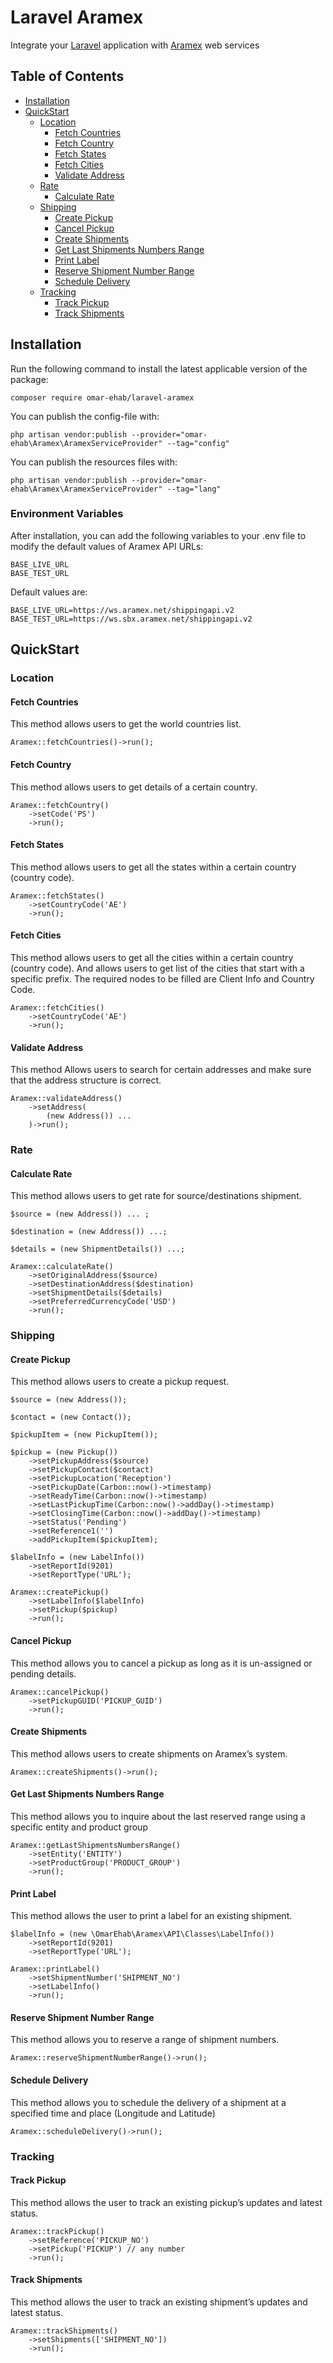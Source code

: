 # Laravel Aramex

Integrate your [Laravel](https://laravel.com) application with [Aramex](https://www.aramex.com/us/en) web services

## Table of Contents

* [Installation](#installation)
* [QuickStart](#quickstart)
    * [Location](#location)
        * [Fetch Countries](#fetch-countries)
        * [Fetch Country](#fetch-country)
        * [Fetch States](#fetch-states)
        * [Fetch Cities](#fetch-cities)
        * [Validate Address](#validate-address)
    * [Rate](#rate)
        * [Calculate Rate](#calculate-rate)
    * [Shipping](#shipping)
        * [Create Pickup](#create-pickup)
        * [Cancel Pickup](#cancel-Pickup)
        * [Create Shipments](#create-shipments)
        * [Get Last Shipments Numbers Range](#get-last-shipments-numbers-range)
        * [Print Label](#print-label)
        * [Reserve Shipment Number Range](#reserve-shipment-number-range)
        * [Schedule Delivery](#schedule-delivery)
    * [Tracking](#tracking)
        * [Track Pickup](#track-pickup)
        * [Track Shipments](#track-shipments)

## Installation

Run the following command to install the latest applicable version of the package:

    composer require omar-ehab/laravel-aramex

You can publish the config-file with:

    php artisan vendor:publish --provider="omar-ehab\Aramex\AramexServiceProvider" --tag="config"

You can publish the resources files with:

    php artisan vendor:publish --provider="omar-ehab\Aramex\AramexServiceProvider" --tag="lang"

### Environment Variables
After installation, you can add the following variables to your .env file to modify the default values of Aramex API URLs:

```
BASE_LIVE_URL
BASE_TEST_URL
```

Default values are:

```
BASE_LIVE_URL=https://ws.aramex.net/shippingapi.v2
BASE_TEST_URL=https://ws.sbx.aramex.net/shippingapi.v2
```

## QuickStart

### Location

#### Fetch Countries
This method allows users to get the world countries list.

    Aramex::fetchCountries()->run();

#### Fetch Country
This method allows users to get details of a certain country.

    Aramex::fetchCountry()
        ->setCode('PS')
        ->run();

#### Fetch States
This method allows users to get all the states within a certain country (country code).

    Aramex::fetchStates()
        ->setCountryCode('AE')
        ->run();

#### Fetch Cities
This method allows users to get all the cities within a certain country (country code). And allows users to get list of the cities that start with a specific prefix. The required nodes to be filled are Client Info and Country Code.

    Aramex::fetchCities()
        ->setCountryCode('AE')
        ->run();

#### Validate Address
This method Allows users to search for certain addresses and make sure that the address structure is correct.

    Aramex::validateAddress()
        ->setAddress(
            (new Address()) ...
        )->run();

### Rate

#### Calculate Rate
This method allows users to get rate for source/destinations shipment.

    $source = (new Address()) ... ;

    $destination = (new Address()) ...;

    $details = (new ShipmentDetails()) ...;

    Aramex::calculateRate()
        ->setOriginalAddress($source)
        ->setDestinationAddress($destination)
        ->setShipmentDetails($details)
        ->setPreferredCurrencyCode('USD')
        ->run();

### Shipping

#### Create Pickup
This method allows users to create a pickup request.

    $source = (new Address());
    
    $contact = (new Contact());
        
    $pickupItem = (new PickupItem());
    
    $pickup = (new Pickup())
        ->setPickupAddress($source)
        ->setPickupContact($contact)
        ->setPickupLocation('Reception')
        ->setPickupDate(Carbon::now()->timestamp)
        ->setReadyTime(Carbon::now()->timestamp)
        ->setLastPickupTime(Carbon::now()->addDay()->timestamp)
        ->setClosingTime(Carbon::now()->addDay()->timestamp)
        ->setStatus('Pending')
        ->setReference1('')
        ->addPickupItem($pickupItem);
        
    $labelInfo = (new LabelInfo())
        ->setReportId(9201)
        ->setReportType('URL');
        
    Aramex::createPickup()
        ->setLabelInfo($labelInfo)
        ->setPickup($pickup)
        ->run();

#### Cancel Pickup
This method allows you to cancel a pickup as long as it is un-assigned or pending details.

    Aramex::cancelPickup()
        ->setPickupGUID('PICKUP_GUID')
        ->run();

#### Create Shipments
This method allows users to create shipments on Aramex’s system.

    Aramex::createShipments()->run();

#### Get Last Shipments Numbers Range
This method allows you to inquire about the last reserved range using a specific entity and product group

    Aramex::getLastShipmentsNumbersRange()
        ->setEntity('ENTITY')
        ->setProductGroup('PRODUCT_GROUP')
        ->run();

#### Print Label
This method allows the user to print a label for an existing shipment.

    $labelInfo = (new \OmarEhab\Aramex\API\Classes\LabelInfo())
        ->setReportId(9201)
        ->setReportType('URL');
        
    Aramex::printLabel()
        ->setShipmentNumber('SHIPMENT_NO')
        ->setLabelInfo()
        ->run();

#### Reserve Shipment Number Range
This method allows you to reserve a range of shipment numbers.

    Aramex::reserveShipmentNumberRange()->run();

#### Schedule Delivery
This method allows you to schedule the delivery of a shipment at a specified time and place (Longitude and Latitude)

    Aramex::scheduleDelivery()->run();

### Tracking

#### Track Pickup
This method allows the user to track an existing pickup’s updates and latest status.

    Aramex::trackPickup()
        ->setReference('PICKUP_NO')
        ->setPickup('PICKUP') // any number
        ->run();

#### Track Shipments
This method allows the user to track an existing shipment’s updates and latest status.

    Aramex::trackShipments()
        ->setShipments(['SHIPMENT_NO'])
        ->run();


